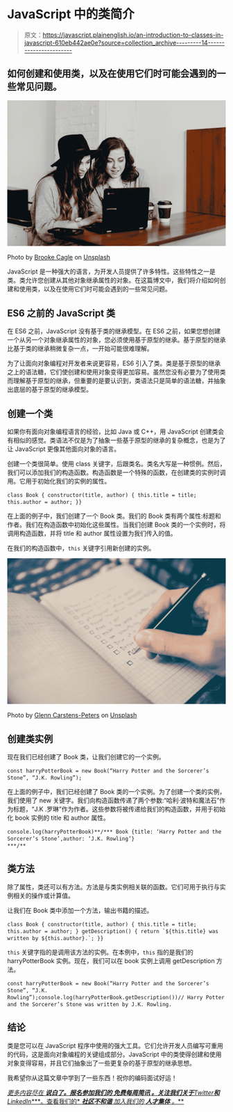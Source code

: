 # JavaScript 中的类简介

> 原文：<https://javascript.plainenglish.io/an-introduction-to-classes-in-javascript-610eb442ae0e?source=collection_archive---------14----------------------->

## 如何创建和使用类，以及在使用它们时可能会遇到的一些常见问题。

![](img/9dc39828cf58224090a80f8d38ef0bde.png)

Photo by [Brooke Cagle](https://unsplash.com/@brookecagle?utm_source=medium&utm_medium=referral) on [Unsplash](https://unsplash.com?utm_source=medium&utm_medium=referral)

JavaScript 是一种强大的语言，为开发人员提供了许多特性。这些特性之一是类。类允许您创建从其他对象继承属性的对象。在这篇博文中，我们将介绍如何创建和使用类，以及在使用它们时可能会遇到的一些常见问题。

## ES6 之前的 JavaScript 类

在 ES6 之前，JavaScript 没有基于类的继承模型。在 ES6 之前，如果您想创建一个从另一个对象继承属性的对象，您必须使用基于原型的继承。基于原型的继承比基于类的继承稍微复杂一点，一开始可能很难理解。

为了让面向对象编程对开发者来说更容易，ES6 引入了类。类是基于原型的继承之上的语法糖，它们使创建和使用对象变得更加容易。虽然您没有必要为了使用类而理解基于原型的继承，但重要的是要认识到，类语法只是简单的语法糖，并抽象出底层的基于原型的继承模型。

## 创建一个类

如果你有面向对象编程语言的经验，比如 Java 或 C++，用 JavaScript 创建类会有相似的感觉。类语法不仅是为了抽象一些基于原型的继承的复杂概念，也是为了让 JavaScript 更像其他面向对象的语言。

创建一个类很简单。使用 class 关键字，后跟类名。类名大写是一种惯例。然后，我们可以添加我们的构造函数。构造函数是一个特殊的函数，在创建类的实例时调用。它用于初始化我们的实例的属性。

```
class Book { constructor(title, author) { this.title = title; this.author = author; }}
```

在上面的例子中，我们创建了一个 Book 类。我们的 Book 类有两个属性:标题和作者。我们在构造函数中初始化这些属性。当我们创建 Book 类的一个实例时，将调用构造函数，并将 title 和 author 属性设置为我们传入的值。

在我们的构造函数中，`this` 关键字引用新创建的实例。

![](img/de34a01471c3e27bb42389b3044ac63e.png)

Photo by [Glenn Carstens-Peters](https://unsplash.com/@glenncarstenspeters?utm_source=medium&utm_medium=referral) on [Unsplash](https://unsplash.com?utm_source=medium&utm_medium=referral)

## 创建类实例

现在我们已经创建了 Book 类，让我们创建它的一个实例。

```
const harryPotterBook = new Book(“Harry Potter and the Sorcerer’s Stone”, “J.K. Rowling”);
```

在上面的例子中，我们已经创建了 Book 类的一个实例。为了创建一个类的实例，我们使用了 new 关键字。我们向构造函数传递了两个参数:“哈利·波特和魔法石”作为标题，“J.K .罗琳”作为作者。这些参数将被传递给我们的构造函数，并用于初始化 book 实例的 title 和 author 属性。

```
console.log(harryPotterBook)**/*** Book {title: ‘Harry Potter and the Sorcerer’s Stone’,author: ‘J.K. Rowling’}
***/**
```

## 类方法

除了属性，类还可以有方法。方法是与类实例相关联的函数。它们可用于执行与实例相关的操作或计算值。

让我们在 Book 类中添加一个方法，输出书籍的描述。

```
class Book { constructor(title, author) { this.title = title; this.author = author; } getDescription() { return `${this.title} was written by ${this.author}.`; }}
```

`this` 关键字指的是调用该方法的实例。在本例中，`this` 指的是我们的 harryPotterBook 实例。现在，我们可以在 book 实例上调用 getDescription 方法。

```
const harryPotterBook = new Book(“Harry Potter and the Sorcerer’s Stone”, “J.K. Rowling”);console.log(harryPotterBook.getDescription())// Harry Potter and the Sorcerer’s Stone was written by J.K. Rowling.
```

## 结论

类是您可以在 JavaScript 程序中使用的强大工具。它们允许开发人员编写可重用的代码，这是面向对象编程的关键组成部分。JavaScript 中的类使得创建和使用对象变得容易，并且它们抽象出了一些更复杂的基于原型的继承思想。

我希望你从这篇文章中学到了一些东西！祝你的编码面试好运！

[*更多内容尽在* ***说白了。报名参加我们的* ***免费每周简讯*** *。关注我们关于****Twitter****和****LinkedIn****。查看我们的* ***社区不和谐*** *加入我们的* ***人才集体*** *。***](https://medium.com/p/dcac2d547a9c/edit)